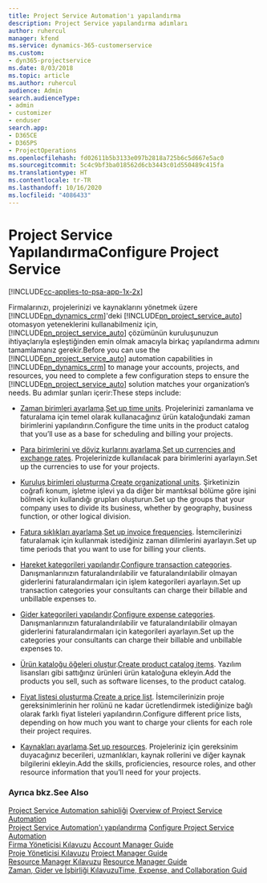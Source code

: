 ```yaml
---
title: Project Service Automation'ı yapılandırma
description: Project Service yapılandırma adımları
author: ruhercul
manager: kfend
ms.service: dynamics-365-customerservice
ms.custom:
- dyn365-projectservice
ms.date: 8/03/2018
ms.topic: article
ms.author: ruhercul
audience: Admin
search.audienceType:
- admin
- customizer
- enduser
search.app:
- D365CE
- D365PS
- ProjectOperations
ms.openlocfilehash: fd02611b5b3133e097b2818a725b6c5d667e5ac0
ms.sourcegitcommit: 5c4c9bf3ba018562d6cb3443c01d550489c415fa
ms.translationtype: HT
ms.contentlocale: tr-TR
ms.lasthandoff: 10/16/2020
ms.locfileid: "4086433"
---
```

# <a name="configure-project-service"></a><span data-ttu-id="581b1-103">Project Service Yapılandırma</span><span class="sxs-lookup"><span data-stu-id="581b1-103">Configure Project Service</span></span>

[!INCLUDE[cc-applies-to-psa-app-1x-2x](../includes/cc-applies-to-psa-app-1x-2x.md)]

<span data-ttu-id="581b1-104">Firmalarınızı, projelerinizi ve kaynaklarını yönetmek üzere [!INCLUDE[pn_dynamics_crm](../includes/pn-dynamics-crm.md)]'deki [!INCLUDE[pn_project_service_auto](../includes/pn-project-service-auto.md)] otomasyon yeteneklerini kullanabilmeniz için, [!INCLUDE[pn_project_service_auto](../includes/pn-project-service-auto.md)] çözümünün kuruluşunuzun ihtiyaçlarıyla eşleştiğinden emin olmak amacıyla birkaç yapılandırma adımını tamamlamanız gerekir.</span><span class="sxs-lookup"><span data-stu-id="581b1-104">Before you can use the [!INCLUDE[pn_project_service_auto](../includes/pn-project-service-auto.md)] automation capabilities in [!INCLUDE[pn_dynamics_crm](../includes/pn-dynamics-crm.md)] to manage your accounts, projects, and resources, you need to complete a few configuration steps to ensure the [!INCLUDE[pn_project_service_auto](../includes/pn-project-service-auto.md)] solution matches your organization’s needs.</span></span> <span data-ttu-id="581b1-105">Bu adımlar şunları içerir:</span><span class="sxs-lookup"><span data-stu-id="581b1-105">These steps include:</span></span>  
  
-   <span data-ttu-id="581b1-106">[Zaman birimleri ayarlama](../psa/set-up-time-units.md).</span><span class="sxs-lookup"><span data-stu-id="581b1-106">[Set up time units](../psa/set-up-time-units.md).</span></span> <span data-ttu-id="581b1-107">Projelerinizi zamanlama ve faturalama için temel olarak kullanacağınız ürün kataloğundaki zaman birimlerini yapılandırın.</span><span class="sxs-lookup"><span data-stu-id="581b1-107">Configure the time units in the product catalog that you’ll use as a base for scheduling and billing your projects.</span></span>  
  
-   <span data-ttu-id="581b1-108">[Para birimlerini ve döviz kurlarını ayarlama](../psa/set-up-currencies-exchange-rates.md).</span><span class="sxs-lookup"><span data-stu-id="581b1-108">[Set up currencies and exchange rates](../psa/set-up-currencies-exchange-rates.md).</span></span> <span data-ttu-id="581b1-109">Projelerinizde kullanılacak para birimlerini ayarlayın.</span><span class="sxs-lookup"><span data-stu-id="581b1-109">Set up the currencies to use for your projects.</span></span>  
  
-   <span data-ttu-id="581b1-110">[Kuruluş birimleri oluşturma](../psa/create-organizational-units.md).</span><span class="sxs-lookup"><span data-stu-id="581b1-110">[Create organizational units](../psa/create-organizational-units.md).</span></span> <span data-ttu-id="581b1-111">Şirketinizin coğrafi konum, işletme işlevi ya da diğer bir mantıksal bölüme göre işini bölmek için kullandığı grupları oluşturun.</span><span class="sxs-lookup"><span data-stu-id="581b1-111">Set up the groups that your company uses to divide its business, whether by geography, business function, or other logical division.</span></span>  
  
-   <span data-ttu-id="581b1-112">[Fatura sıklıkları ayarlama](../psa/set-up-invoice-frequencies.md).</span><span class="sxs-lookup"><span data-stu-id="581b1-112">[Set up invoice frequencies](../psa/set-up-invoice-frequencies.md).</span></span> <span data-ttu-id="581b1-113">İstemcilerinizi faturalamak için kullanmak istediğiniz zaman dilimlerini ayarlayın.</span><span class="sxs-lookup"><span data-stu-id="581b1-113">Set up time periods that you want to use for billing your clients.</span></span>  
  
-   <span data-ttu-id="581b1-114">[Hareket kategorileri yapılandır](../psa/configure-transaction-categories.md).</span><span class="sxs-lookup"><span data-stu-id="581b1-114">[Configure transaction categories](../psa/configure-transaction-categories.md).</span></span> <span data-ttu-id="581b1-115">Danışmanlarınızın faturalandırılabilir ve faturalandırılabilir olmayan giderlerini faturalandırmaları için işlem kategorileri ayarlayın.</span><span class="sxs-lookup"><span data-stu-id="581b1-115">Set up transaction categories your consultants can charge their billable and unbillable expenses to.</span></span>  
  
-   <span data-ttu-id="581b1-116">[Gider kategorileri yapılandır](../psa/configure-expense-categories.md).</span><span class="sxs-lookup"><span data-stu-id="581b1-116">[Configure expense categories](../psa/configure-expense-categories.md).</span></span> <span data-ttu-id="581b1-117">Danışmanlarınızın faturalandırılabilir ve faturalandırılabilir olmayan giderlerini faturalandırmaları için kategorileri ayarlayın.</span><span class="sxs-lookup"><span data-stu-id="581b1-117">Set up the categories your consultants can charge their billable and unbillable expenses to.</span></span>  
  
-   <span data-ttu-id="581b1-118">[Ürün kataloğu öğeleri oluştur](../psa/create-product-catalog-items.md).</span><span class="sxs-lookup"><span data-stu-id="581b1-118">[Create product catalog items](../psa/create-product-catalog-items.md).</span></span> <span data-ttu-id="581b1-119">Yazılım lisansları gibi sattığınız ürünleri ürün kataloğuna ekleyin.</span><span class="sxs-lookup"><span data-stu-id="581b1-119">Add the products you sell, such as software licenses, to the product catalog.</span></span>  
  
-   <span data-ttu-id="581b1-120">[Fiyat listesi oluşturma](../psa/create-price-list.md).</span><span class="sxs-lookup"><span data-stu-id="581b1-120">[Create a price list](../psa/create-price-list.md).</span></span> <span data-ttu-id="581b1-121">İstemcilerinizin proje gereksinimlerinin her rolünü ne kadar ücretlendirmek istediğinize bağlı olarak farklı fiyat listeleri yapılandırın.</span><span class="sxs-lookup"><span data-stu-id="581b1-121">Configure different price lists, depending on how much you want to charge your clients for each role their project requires.</span></span>  
  
-   <span data-ttu-id="581b1-122">[Kaynakları ayarlama](../psa/set-up-resources.md).</span><span class="sxs-lookup"><span data-stu-id="581b1-122">[Set up resources](../psa/set-up-resources.md).</span></span> <span data-ttu-id="581b1-123">Projeleriniz için gereksinim duyacağınız becerileri, uzmanlıkları, kaynak rollerini ve diğer kaynak bilgilerini ekleyin.</span><span class="sxs-lookup"><span data-stu-id="581b1-123">Add the skills, proficiencies, resource roles, and other resource information that you’ll need for your projects.</span></span>  
  
### <a name="see-also"></a><span data-ttu-id="581b1-124">Ayrıca bkz.</span><span class="sxs-lookup"><span data-stu-id="581b1-124">See Also</span></span>  
 <span data-ttu-id="581b1-125">[Project Service Automation sahipliği](../psa/overview.md) </span><span class="sxs-lookup"><span data-stu-id="581b1-125">[Overview of Project Service Automation](../psa/overview.md) </span></span>  
 <span data-ttu-id="581b1-126">[Project Service Automation'ı yapılandırma](../psa/configure.md) </span><span class="sxs-lookup"><span data-stu-id="581b1-126">[Configure Project Service Automation](../psa/configure.md) </span></span>  
 <span data-ttu-id="581b1-127">[Firma Yöneticisi Kılavuzu](../psa/account-manager-guide.md) </span><span class="sxs-lookup"><span data-stu-id="581b1-127">[Account Manager Guide](../psa/account-manager-guide.md) </span></span>  
 <span data-ttu-id="581b1-128">[Proje Yöneticisi Kılavuzu](../psa/project-manager-guide.md) </span><span class="sxs-lookup"><span data-stu-id="581b1-128">[Project Manager Guide](../psa/project-manager-guide.md) </span></span>  
 <span data-ttu-id="581b1-129">[Resource Manager Kılavuzu](../psa/resource-manager-guide.md) </span><span class="sxs-lookup"><span data-stu-id="581b1-129">[Resource Manager Guide](../psa/resource-manager-guide.md) </span></span>  
 [<span data-ttu-id="581b1-130">Zaman, Gider ve İşbirliği Kılavuzu</span><span class="sxs-lookup"><span data-stu-id="581b1-130">Time, Expense, and Collaboration Guid</span></span>](../psa/time-expense-collaboration-guide.md)
